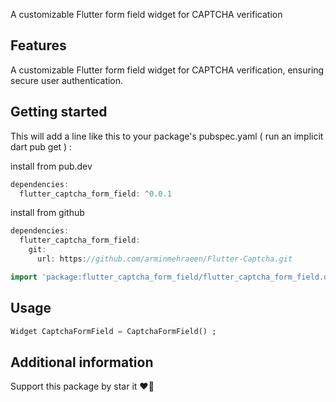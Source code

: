 <!-- 
This README describes the package. If you publish this package to pub.dev,
this README's contents appear on the landing page for your package.

For information about how to write a good package README, see the guide for
[writing package pages](https://dart.dev/guides/libraries/writing-package-pages). 

For general information about developing packages, see the Dart guide for
[creating packages](https://dart.dev/guides/libraries/create-library-packages)
and the Flutter guide for
[developing packages and plugins](https://flutter.dev/developing-packages). 
-->

A customizable Flutter form field widget for CAPTCHA verification

## Features

A customizable Flutter form field widget for CAPTCHA verification, ensuring secure user authentication.

## Getting started

This will add a line like this to your package's pubspec.yaml ( run an implicit dart pub get ) :

install from pub.dev

```dart
dependencies:
  flutter_captcha_form_field: ^0.0.1
```

install from github

```dart
dependencies:
  flutter_captcha_form_field:
    git:
      url: https://github.com/arminmehraeen/Flutter-Captcha.git
```

```dart
import 'package:flutter_captcha_form_field/flutter_captcha_form_field.dart';
```

## Usage

```dart
Widget CaptchaFormField = CaptchaFormField() ;
```

## Additional information
Support this package by star it :heart_on_fire:

